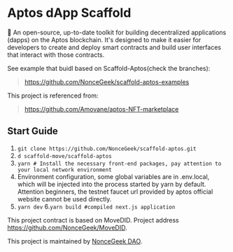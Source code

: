 # Aptos dApp Scaffold

 🧪 An open-source, up-to-date toolkit for building decentralized applications (dapps) on the Aptos blockchain. It's designed to make it easier for developers to create and deploy smart contracts and build user interfaces that interact with those contracts.

See example that buidl based on Scaffold-Aptos(check the branches):

> https://github.com/NonceGeek/scaffold-aptos-examples

This project is referenced from:

> https://github.com/Amovane/aptos-NFT-marketplace

## Start Guide

1. `git clone https://github.com/NonceGeek/scaffold-aptos.git`
2. `d scaffold-move/scaffold-aptos`
3. `yarn # Install the necessary front-end packages, pay attention to your local network environment`
4. Environment configuration, some global variables are in .env.local, which will be injected into the process started by yarn by default. Attention beginners, the testnet faucet url provided by aptos official website cannot be used directly.
5. `yarn dev`
6.`yarn build #compiled next.js application`

This project contract is based on MoveDID. Project address <https://github.com/NonceGeek/MoveDID>.

This project is maintained by [NonceGeek DAO](https://noncegeek.com/#/).
